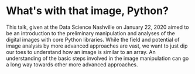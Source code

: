 # What's with that image, Python?
This talk, given at the Data Science Nashville on January 22, 2020 aimed to be an introduction to the preliminary manipulation and analyses of the digital images with core Python libraries. While the field and potential of image analysis by more advanced approaches are vast, we want to just dip our toes to understand how an image is similar to an array. An understanding of the basic steps involved in the image manipulation can go a long way towards other more advanced approaches.
